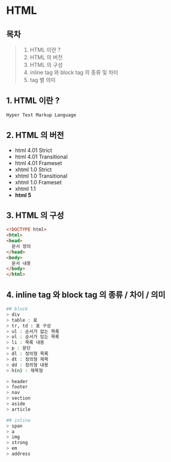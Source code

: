# HTML

## 목차
> 1. HTML 이란 ?
> 2. HTML 의 버전
> 3. HTML 의 구성
> 4. inline tag 와 block tag 의 종류 및 차이
> 5. tag 별 의미

## 1. HTML 이란 ?

``` bash  
Hyper Text Markup Language
```  


## 2. HTML 의 버전
- html 4.01 Strict
- html 4.01 Transitional
- html 4.01 Frameset
- xhtml 1.0 Strict
- xhtml 1.0 Transitional
- xhtml 1.0 Frameset
- xhtml 1.1
- __html 5__

## 3. HTML 의 구성
``` html  
<!DOCTYPE html>
<html>
<head>
  문서 정의
</head>
<body>
  문서 내용
</body>
</html>
```  

## 4. inline tag 와 block tag 의 종류 / 차이 / 의미
``` bash
## block
> div
> table : 표
> tr, td : 표 구성
> ul : 순서가 없는 목록
> ol : 순서가 있는 목록
> li : 목록 내용
> p : 문단
> dl : 정의형 목록
> dt : 정의형 제목
> dd : 정의형 내용
> h(n) : 제목형

> header
> footer
> nav
> section
> aside
> article

## inline
> span 
> a 
> img
> strong
> em
> address
```